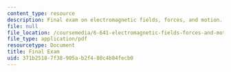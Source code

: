 ```yaml
---
content_type: resource
description: Final exam on electromagnetic fields, forces, and motion.
file: null
file_location: /coursemedia/6-641-electromagnetic-fields-forces-and-motion-spring-2009/371b25187f38905ab2f480c4b84fecb0_MIT6_641s09_exam2008.pdf
file_type: application/pdf
resourcetype: Document
title: Final Exam
uid: 371b2518-7f38-905a-b2f4-80c4b84fecb0
---
```

